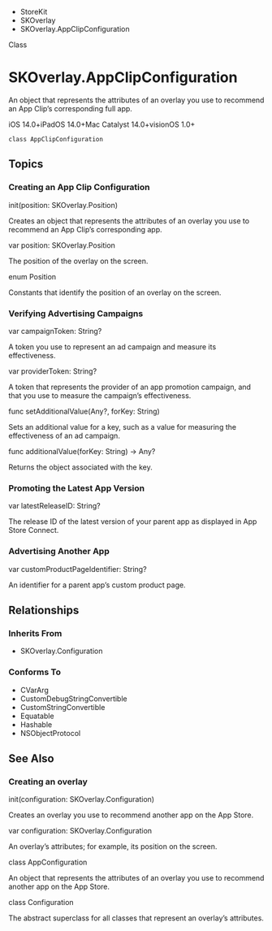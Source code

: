 

- StoreKit
- SKOverlay
-  SKOverlay.AppClipConfiguration 

Class

# SKOverlay.AppClipConfiguration

An object that represents the attributes of an overlay you use to recommend an App Clip’s corresponding full app.

iOS 14.0+iPadOS 14.0+Mac Catalyst 14.0+visionOS 1.0+

``` source
class AppClipConfiguration
```

## Topics

### Creating an App Clip Configuration

init(position: SKOverlay.Position)

Creates an object that represents the attributes of an overlay you use to recommend an App Clip’s corresponding app.

var position: SKOverlay.Position

The position of the overlay on the screen.

enum Position

Constants that identify the position of an overlay on the screen.

### Verifying Advertising Campaigns

var campaignToken: String?

A token you use to represent an ad campaign and measure its effectiveness.

var providerToken: String?

A token that represents the provider of an app promotion campaign, and that you use to measure the campaign’s effectiveness.

func setAdditionalValue(Any?, forKey: String)

Sets an additional value for a key, such as a value for measuring the effectiveness of an ad campaign.

func additionalValue(forKey: String) -> Any?

Returns the object associated with the key.

### Promoting the Latest App Version

var latestReleaseID: String?

The release ID of the latest version of your parent app as displayed in App Store Connect.

### Advertising Another App

var customProductPageIdentifier: String?

An identifier for a parent app’s custom product page.

## Relationships

### Inherits From

- SKOverlay.Configuration

### Conforms To

- CVarArg
- CustomDebugStringConvertible
- CustomStringConvertible
- Equatable
- Hashable
- NSObjectProtocol

## See Also

### Creating an overlay

init(configuration: SKOverlay.Configuration)

Creates an overlay you use to recommend another app on the App Store.

var configuration: SKOverlay.Configuration

An overlay’s attributes; for example, its position on the screen.

class AppConfiguration

An object that represents the attributes of an overlay you use to recommend another app on the App Store.

class Configuration

The abstract superclass for all classes that represent an overlay’s attributes.

